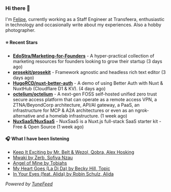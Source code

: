 ### Hi there 👋

I'm [Felipe](https://felipevm.com), currently working as a Staff Engineer at Transfeera, enthusiastic in technology and occasionally write about my experiences. Also a hobby photographer.

#### ⭐ Recent Stars
- **[EdoStra/Marketing-for-Founders](https://github.com/EdoStra/Marketing-for-Founders)** - A hyper-practical collection of marketing resources for founders looking to grow their startup (3 days ago)
- **[prosekit/prosekit](https://github.com/prosekit/prosekit)** - Framework agnostic and headless rich text editor  (3 days ago)
- **[HugoRCD/nuxt-better-auth](https://github.com/HugoRCD/nuxt-better-auth)** - A demo of using Better Auth with Nuxt &amp; NuxtHub (Cloudflare D1 &amp; KV). (4 days ago)
- **[octelium/octelium](https://github.com/octelium/octelium)** - A next-gen FOSS self-hosted unified zero trust secure access platform that can operate as a remote access VPN, a ZTNA/BeyondCorp architecture, API/AI gateway, a PaaS, an infrastructure for MCP &amp; A2A architectures or even as an ngrok-alternative and a homelab infrastructure. (1 week ago)
- **[NuxSaaS/NuxSaaS](https://github.com/NuxSaaS/NuxSaaS)** - NuxSaaS is a Nuxt.js full-stack SaaS starter kit - Free &amp; Open Source (1 week ago)

#### 🎧 What I have been listening
- [Keep It Exciting by Mr. Belt &amp; Wezol, Qobra, Alex Hosking](https://open.spotify.com/track/4hks1EK6HEi0yNn9qCEXUp)
- [Mwaki by Zerb, Sofiya Nzau](https://open.spotify.com/track/5KTZgG84bKFGm53lhLtTqc)
- [Angel of Mine by Tobiahs](https://open.spotify.com/track/2lFg6N5CQ1lh3kJUHmtEf4)
- [My Heart Goes (La Di Da) by Becky Hill, Topic](https://open.spotify.com/track/4xMbBESczlHPUO8QeYi56p)
- [In Your Eyes (feat. Alida) by Robin Schulz, Alida](https://open.spotify.com/track/61ZM92T2zaXIVsqncThQzC)

_Powered by [TuneFeed](https://tunefeed.app?ref=github.com)_

